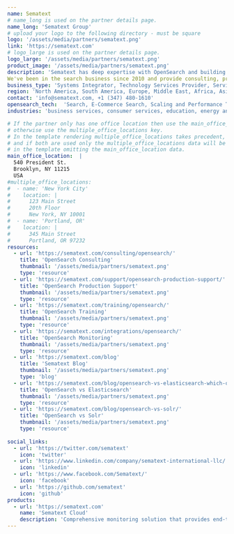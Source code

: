```yaml
---
name: Sematext
# name_long is used on the partner details page.
name_long: 'Sematext Group'
# upload your logo to the following directory - must be square
logo: '/assets/media/partners/sematext.png'
link: 'https://sematext.com'
# logo_large is used on the partner details page.
logo_large: '/assets/media/partners/sematext.png'
product_image: '/assets/media/partners/sematext.png'
description: 'Sematext has deep expertise with OpenSearch and building search applications on top of it.  We've helped 100s of organizations with OpenSearch, Elasticsearch, and Solr.
We've been in the search business since 2010 and provide consulting, production support, training for OpenSearch, Elasticsearch, and Apache Solr.'
business_type: 'Systems Integrator, Technology Services Provider, Services Organisation, Consultancy &amp; Training, ISV'
region: 'North America, South America, Europe, Middle East, Africa, Asia Pacific, Australia'
contact: 'info@sematext.com, +1 (347) 480-1610'
opensearch_tech:  'Search, E-Commerce Search, Scaling and Performance Tuning, Search Relevance, Vector based search, Log Analytics, Observability'
industries: 'business services, consumer services, education, energy and utilities, financial services, healthcare, media and entertainment, public sector, non-profit, retail, software and technology'

# If the partner only has one office location then use the main_office_location key
# otherwise use the multiple_office_locations key.
# In the template rendering multiple_office_locations takes precedent,
# and if both are used only the multiple_office_locations data will be rendered
# in the template omitting the main_office_location data.
main_office_location:  |
  540 President St.
  Brooklyn, NY 11215
  USA
#multiple_office_locations:
#  - name: 'New York City'
#    location: |
#      123 Main Street 
#      20th Floor
#      New York, NY 10001
#  - name: 'Portland, OR'
#    location: |
#      345 Main Street
#      Portland, OR 97232
resources:
  - url: 'https://sematext.com/consulting/opensearch/'
    title: 'OpenSearch Consulting'
    thumbnail: '/assets/media/partners/sematext.png'
    type: 'resource'
  - url: 'https://sematext.com/support/opensearch-production-support/'
    title: 'OpenSearch Production Support'
    thumbnail: '/assets/media/partners/sematext.png'
    type: 'resource'
  - url: 'https://sematext.com/training/opensearch/'
    title: 'OpenSearch Training'
    thumbnail: '/assets/media/partners/sematext.png'
    type: 'resource'
  - url: 'https://sematext.com/integrations/opensearch/'
    title: 'OpenSearch Monitoring'
    thumbnail: '/assets/media/partners/sematext.png'
    type: 'resource'
  - url: 'https://sematext.com/blog'
    title: 'Sematext Blog'
    thumbnail: '/assets/media/partners/sematext.png'
    type: 'blog'
  - url: 'https://sematext.com/blog/opensearch-vs-elasticsearch-which-one-is-better-sematext/'
    title: 'OpenSearch vs Elasticsearch'
    thumbnail: '/assets/media/partners/sematext.png'
    type: 'resource'
  - url: 'https://sematext.com/blog/opensearch-vs-solr/'
    title: 'OpenSearch vs Solr'
    thumbnail: '/assets/media/partners/sematext.png'
    type: 'resource'
   
social_links:
  - url: 'https://twitter.com/sematext'
    icon: 'twitter'
  - url: 'https://www.linkedin.com/company/sematext-international-llc/'
    icon: 'linkedin'
  - url: 'https://www.facebook.com/Sematext/'
    icon: 'facebook'
  - url: 'https://github.com/sematext'
    icon: 'github'
products:
  - url: 'https://sematext.com'
    name: 'Sematext Cloud'
    description: 'Comprehensive monitoring solution that provides end-to-end visibility from the performance of your infrastructure to the availability of your SaaS applications.'
---
```

